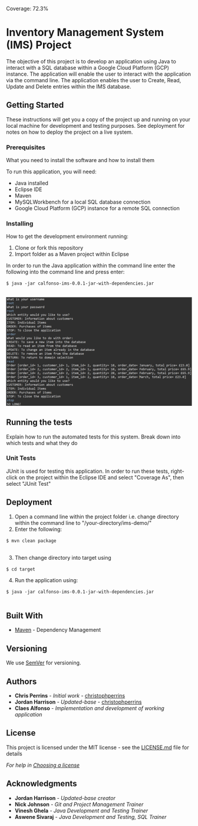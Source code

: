 Coverage: 72.3%
# Inventory Management System (IMS) Project

The objective of this project is to develop an application using Java to interact with a SQL database within a Google Cloud Platform (GCP) instance. The application will enable the user to interact with the application via the command line. The application enables the user to Create, Read, Update and Delete entries within the IMS database.

## Getting Started

These instructions will get you a copy of the project up and running on your local machine for development and testing purposes. See deployment for notes on how to deploy the project on a live system.

### Prerequisites

What you need to install the software and how to install them


To run this application, you will need:
* Java installed 
* Eclipse IDE
* Maven
* MySQLWorkbench for a local SQL database connection
* Google Cloud Platform (GCP) instance for a remote SQL connection


### Installing

How to get the development environment running:

1. Clone or fork this repository
2. Import folder as a Maven project within Eclipse

In order to run the Java application within the command line enter the following into the command line and press enter: 
```
$ java -jar calfonso-ims-0.0.1-jar-with-dependencies.jar
 
```

![](Supporting%20Documents/OrderReadScreenshot.png)

## Running the tests

Explain how to run the automated tests for this system. Break down into which tests and what they do

### Unit Tests 

JUnit is used for testing this application. In order to run these tests, right-click on the project within the Eclipse IDE and select "Coverage As", then select "JUnit Test"

## Deployment

1. Open a command line within the project folder i.e. change directory within the command line to "/your-directory/ims-demo/"
2. Enter the following:
```
$ mvn clean package
 
```
3. Then change directory into target using
```
$ cd target 
```
4. Run the application using:
```
$ java -jar calfonso-ims-0.0.1-jar-with-dependencies.jar
 
```

## Built With

* [Maven](https://maven.apache.org/) - Dependency Management

## Versioning

We use [SemVer](http://semver.org/) for versioning.

## Authors

* **Chris Perrins** - *Initial work* - [christophperrins](https://github.com/RafSobolQAC/ims-demo)
* **Jordan Harrison** - *Updated-base* - [christophperrins](https://github.com/JHarry444/ims-demo)
* **Claes Alfonso** - *Implementation and development of working application*

## License

This project is licensed under the MIT license - see the [LICENSE.md](LICENSE.md) file for details 

*For help in [Choosing a license](https://choosealicense.com/)*

## Acknowledgments

* **Jordan Harrison** - *Updated-base creator*
* **Nick Johnson** - *Git and Project Management Trainer*
* **Vinesh Ghela** - *Java Development and Testing Trainer*
* **Aswene Sivaraj** - *Java Development and Testing, SQL Trainer*


